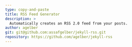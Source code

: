 ```yaml
---
type: copy-and-paste
title: RSS Feed Generator
description: >
  Automatically creates an RSS 2.0 feed from your posts.
author: agelber
git: git@github.com:assafgelber/jekyll-rss.git
repository: https://github.com/agelber/jekyll-rss
---
```

